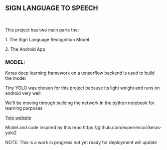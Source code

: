 <h2>SIGN LANGUAGE TO SPEECH</h2><br>
<p>This project has two main parts the:</p>
<p>1. The Sign Language Recognition Model </p>
<p>2. The Android App</p>

<h3>MODEL:</h3>
<p>Keras deep learning framework on a tensorflow backend is used to build the model

Tiny YOLO was chosen for this project because its light weight and runs on android very well

We'll be moving through building the network in the python notebook for learning purposes</p>
<p><a href="https://pjreddie.com/darknet/yolo/"> Yolo website</a></p>
<p>Model and code inspired by this repo https://github.com/experiencor/keras-yolo2</p>

NOTE: This is a work in progress not yet ready for deployment will update
